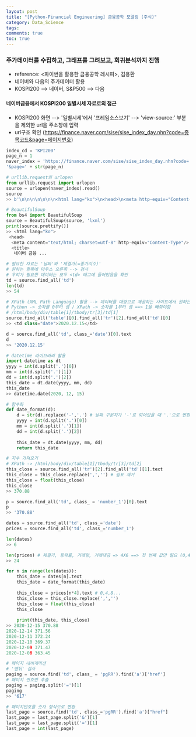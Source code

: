 ```yaml
---
layout: post
title: "[Python-Financial Engineering] 금융공학 모델링 (주식)"
category: Data_Science
tags: 
comments: true
toc: true
---
```

### 주가데이터를 수집하고, 그래프를 그려보고, 회귀분석까지 진행
  + reference: <파이썬을 활용한 금융공학 레시피>, 김용환
  + 네이버와 다음의 주가데이터 활용
  + KOSPI200 --> 네이버, S&P500 --> 다음 

#### 네이버금융에서 KOSPI200 일별시세 자료로의 접근
  + KOSPI200 화면 --> '일별시세'에서 '프레임소스보기' --> 'view-source:' 부분을 제외한 url을 주소창에 입력
  + url구조 확인 (https://finance.naver.com/sise/sise_index_day.nhn?code=종목코드&page=페이지번호)

```python
index_cd = 'KPI200'
page_n = 1
naver_index = 'https://finance.naver.com/sise/sise_index_day.nhn?code=' + index_cd + \
'&page=' + str(page_n)
```

```python
# urllib.request의 urlopen
from urllib.request import urlopen
source = urlopen(naver_index).read()
source
>> b'\n\n\n\n\n\n\n<html lang="ko">\n<head>\n<meta http-equiv="Content-Type" ...
```

```python
# BeautifulSoup
from bs4 import BeautifulSoup
source = BeautifulSoup(source, 'lxml')
print(source.prettify())
>> <html lang="ko">
 <head>
  <meta content="text/html; charset=utf-8" http-equiv="Content-Type"/>
  <title>
   네이버 금융 ...
```

```python
# 필요한 자료는 '날짜'와 '체결가(=종가지수)'
# 원하는 항목에 마우스 오른쪽 --> 검사
# 우리가 필요한 데이터는 모두 <td> 태그에 들어있음을 확인
td = source.find_all('td')
len(td)
>> 54
```

```python
# XPath (XML Path Language) 활용 --> 데이터를 대량으로 제공하는 사이트에서 원하는 데이터의 위치를 찾아낼 때 편리
# Python -> 숫자를 0부터 셈 / XPath -> 숫자를 1부터 셈 ==> 1을 빼줘야함
# /html/body/div/table[1]/tbody/tr[3]/td[1]
source.find_all('table')[0].find_all('tr')[2].find_all('td')[0]
>> <td class="date">2020.12.15</td>
```

```python
d = source.find_all('td', class_='date')[0].text
d
>> '2020.12.15'
```

```python
# datetime 라이브러리 활용
import datetime as dt
yyyy = int(d.split('.')[0])
mm = int(d.split('.')[1])
dd = int(d.split('.')[2])
this_date = dt.date(yyyy, mm, dd)
this_date
>> datetime.date(2020, 12, 15)
```

```python
# 함수화
def date_format(d):
    d = str(d).replace('-','.') # 날짜 구분자가 '-'로 되어있을 때 '.'으로 변환
    yyyy = int(d.split('.')[0])
    mm = int(d.split('.')[1])
    dd = int(d.split('.')[2])
    
    this_date = dt.date(yyyy, mm, dd)
    return this_date
```

```python
# 지수 가져오기
# XPath -> /html/body/div/table[1]/tbody/tr[3]/td[2]
this_close = source.find_all('tr')[2].find_all('td')[1].text
this_close = this_close.replace(',','') # 쉼표 제거
this_close = float(this_close)
this_close
>> 370.88
```

```python
p = source.find_all('td', class_ = 'number_1')[0].text
p
>> '370.88'
```

```python
dates = source.find_all('td', class_='date')
prices = source.find_all('td', class_='number_1')
```
```python
len(dates)
>> 6
```

```python
len(prices) # 체결가, 등략률, 거래량, 거래대금 => 4X6 ==> 첫 번째 값만 필요 (0,4,8...추출)
>> 24
```

```python
for n in range(len(dates)):
    this_date = dates[n].text
    this_date = date_format(this_date)
    
    this_close = prices[n*4].text # 0,4,8...
    this_close = this_close.replace(',','')
    this_close = float(this_close)
    this_close
    
    print(this_date, this_close)
>> 2020-12-15 370.88
2020-12-14 371.56
2020-12-11 372.24
2020-12-10 369.37
2020-12-09 371.47
2020-12-08 363.45
```

```python
# 페이지 내비게이션
# '맨뒤' 검사
paging = source.find('td', class_ = 'pgRR').find('a')['href']
# 페이지 번호만 추출
paging = paging.split('=')[1]
paging
>> '617'
```

```python
# 페이지번호를 숫자 형식으로 변환
last_page = source.find('td', class_='pgRR').find('a')["href"]
last_page = last_page.split('&')[1]
last_page = last_page.split('=')[1]
last_page = int(last_page)
```